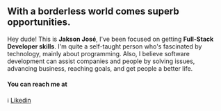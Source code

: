 ## With a borderless world comes superb opportunities.

Hey dude! This is **Jakson José**, I've been focused on getting **Full-Stack Developer skills**.
I'm quite a self-taught person who's fascinated by technology, mainly about programming. Also, I believe software development can assist companies and people by solving issues, advancing business, reaching goals, and get people a better life.

#### You can reach me at

ℹ️ <a href="https://www.linkedin.com/in/jakson-jose/" target="_blank">Likedin</a>

<!--
**JaksonJose/JaksonJose** is a ✨ _special_ ✨ repository because its `README.md` (this file) appears on your GitHub profile.

Here are some ideas to get you started:

- 🔭 I’m currently working on ...
- 🌱 I’m currently learning ...
- 👯 I’m looking to collaborate on ...
- 🤔 I’m looking for help with ...
- 💬 Ask me about ...
- 📫 How to reach me: ...
- 😄 Pronouns: ...
- ⚡ Fun fact: ...
-->
